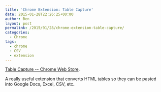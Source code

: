 ```yaml
---
title: 'Chrome Extension: Table Capture'
date: 2015-01-28T22:26:25+00:00
author: Ben
layout: post
permalink: /2015/01/28/chrome-extension-table-capture/
categories:
  - Chrome
tags:
  - chrome
  - CSV
  - extension
---
```

[Table Capture -- Chrome Web Store](https://chrome.google.com/webstore/detail/table-capture/iebpjdmgckacbodjpijphcplhebcmeop?utm_source=chrome-app-launcher-info-dialog).

A really useful extension that converts HTML tables so they can be pasted into Google Docs, Excel, CSV, etc.
